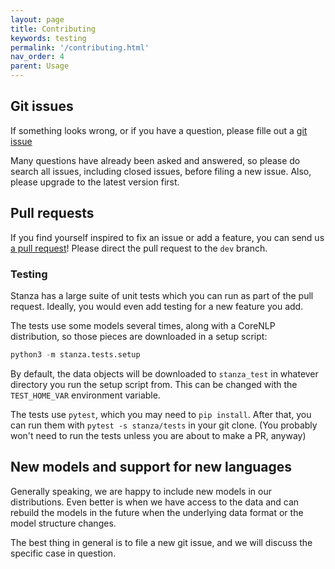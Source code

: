 ```yaml
---
layout: page
title: Contributing
keywords: testing
permalink: '/contributing.html'
nav_order: 4
parent: Usage
---
```


## Git issues

If something looks wrong, or if you have a question, please fille out a [git issue](https://github.com/stanfordnlp/stanza/issues)

Many questions have already been asked and answered, so please do
search all issues, including closed issues, before filing a new issue.
Also, please upgrade to the latest version first.

## Pull requests

If you find yourself inspired to fix an issue or add a feature, you can send us
[a pull request](https://github.com/stanfordnlp/stanza/pulls)!
Please direct the pull request to the `dev` branch.

### Testing

Stanza has a large suite of unit tests which you can run as part of
the pull request.  Ideally, you would even add testing for a new
feature you add.

The tests use some models several times, along with a CoreNLP
distribution, so those pieces are downloaded in a setup script:

```python
python3 -m stanza.tests.setup
```

By default, the data objects will be downloaded to `stanza_test` in
whatever directory you run the setup script from.
This can be changed with the `TEST_HOME_VAR` environment variable.

The tests use `pytest`, which you may need to `pip install`.
After that, you can run them with `pytest -s stanza/tests`
in your git clone.
(You probably won't need to run the tests unless you are about to make a PR, anyway)

## New models and support for new languages

Generally speaking, we are happy to include new models in our
distributions.  Even better is when we have access to the data and can
rebuild the models in the future when the underlying data format or
the model structure changes.

The best thing in general is to file a new git issue, and we will
discuss the specific case in question.
